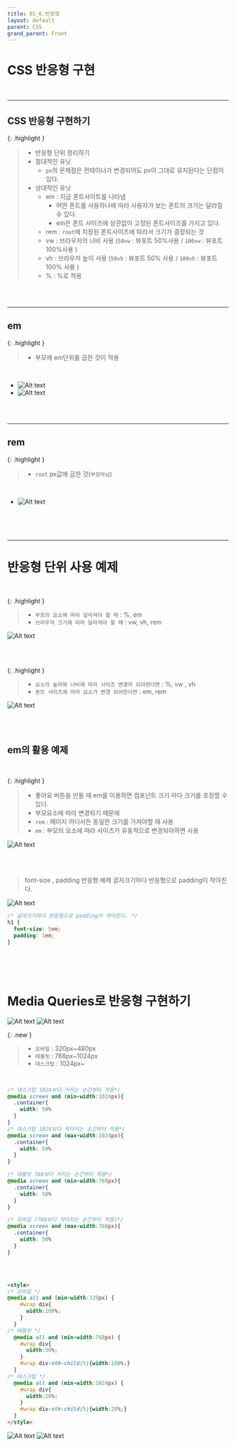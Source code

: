 ```yaml
---
title: 01_6.반응형
layout: default
parent: CSS
grand_parent: Front
---
```


# CSS 반응형 구현 

<br />

---

## CSS 반응형 구현하기

{: .highlight } 
> - 반응형 단위 정리하기
> - 절대적인 유닛
>   - `px`의 문제점은 컨테이너가 변경되어도 px이 그대로 유지된다는 단점이 있다.
> - 상대적인 유닛
>   - em : 지금 폰트사이트를 나타냄
>     - 어떤 폰트를 사용하나에 따라 사용자가 보는 폰트의 크기는 달라질 수 있다.
>     - em은 폰트 사이즈에 상관없이 고정된 폰트사이즈를 가지고 있다.
>   - rem : `root`에 지정된 폰트사이즈에 따라서 크기가 결정되는 것
>   - vw : 브라우저의 너비 사용 (`50vw` : 뷰포트 50%사용 / `100vw` : 뷰포트 100%사용 )
>   - vh : 브라우저 높이 사용 (`50vh` : 뷰포트 50% 사용 / `100vh` : 뷰포트 100% 사용 )
>   - % : %로 적용


<br />
<br />

---

## em

{: .highlight } 
> - 부모에 em단위를 곱한 것이 적용


<br />

- ![Alt text](image-43.png)
- ![Alt text](image-44.png)


<br />
<br />

---

## rem

{: .highlight } 
> - `root` px값에 곱한 것(`부모아님`) 

<br />

- ![Alt text](image-45.png)


<br />
<br />
<br />

--- 


# 반응형 단위 사용 예제

<br />

{: .highlight } 
> - `부모의 요소에 따라 달라져야 할 때` : %, em
> - `브라우저 크기에 따라 달라져야 할 때` : vw, vh, rem

![Alt text](image-46.png)

<br />
<br />


{: .highlight } 
> - `요소의 높이와 너비에 따라 사이즈 변경이 되야한다면` : %, vw , vh
> - `폰트 사이즈에 따라 요소가 변경 되야한다면` : em, rem

![Alt text](image-47.png)


<br />
<br />

## em의 활용 예제

<br />

{: .highlight } 
> - 좋아요 버튼을 만들 때 em를 이용하면 컴포넌트 크기 마다 크기를 조정할 수 있다.
> - 부모요소에 따라 변경되기 때문에
> - `rem` : 페이지 어디서든 동일한 크기를 가져야할 때 사용
> - `em` : 부모의 요소에 따라 사이즈가 유동적으로 변경되야하면 사용

![Alt text](image-48.png)

<br />
<br />

> font-size , padding 반응형 예제
> 글자크기마다 반응형으로 padding이 작아진다.

![Alt text](image-49.png)

```css
/* 글자크기마다 반응형으로 padding이 작아진다. */
h1 {
  font-size: 5em;
  padding: 1em;
}
```

<br />
<br />
<br />

# Media Queries로 반응형 구현하기

![Alt text](image-70.png)
![Alt text](image-71.png)

{: .new } 
> - `모바일` : 320px~480px
> - `테블릿` : 768px~1024px
> - `데스크탑` : 1024px~

<br />

```css
/* 데스크탑 1024보다 커지는 순간부터 적용*/
@media screen and (min-width:1024px){
  .container{
    width: 50%
  }
}
/* 데스크탑 1024보다 작아지는 순간부터 적용*/
@media screen and (max-width:1024px){
  .container{
    width: 50%
  }
}

/* 태블릿 768보다 커지는 순간부터 적용*/
@media screen and (min-width:768px){
  .container{
    width: 50%
  }
}

/* 모바일 (768보다 작아지는 순간부터 적용)*/
@media screen and (max-width:768px){
  .container{
    width: 50%
  }
}

```

<br />

```html

<style>
/* 모바일 */
@media all and (min-width:320px) {
    #wrap div{
      width:100%;
    }
  }
/* 태블릿 */
  @media all and (min-width:768px) {
    #wrap div{
      width:50%;
    }
    #wrap div:nth-child(5){width:100%;}
  }
/* 테스크탑 */
  @media all and (min-width:1024px) {
    #wrap div{
      width:20%;
    }
    #wrap div:nth-child(5){width:20%;}
  }
</style>
```

![Alt text](image-93.png)
![Alt text](image-94.png)